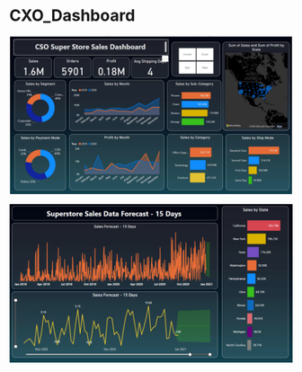 # CXO_Dashboard

![SuperStore_Sales_Dashboard_01](https://github.com/prasad11s/CXO_Dashboard/blob/main/CSO_Superstore/SuperStore_Dashboard_01.png)

![SuperStore_Forecast_Dashboard_02](https://github.com/prasad11s/CXO_Dashboard/blob/main/CSO_Superstore/SuperStore_Forecast_Dashboard_02.png)